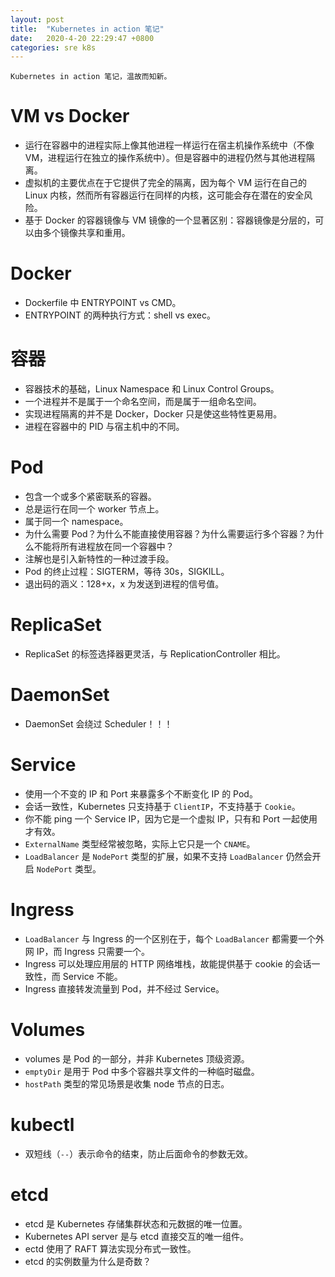 ```yaml
---
layout: post
title:  "Kubernetes in action 笔记"
date:   2020-4-20 22:29:47 +0800
categories: sre k8s
---
```


    Kubernetes in action 笔记，温故而知新。

# VM vs Docker

* 运行在容器中的进程实际上像其他进程一样运行在宿主机操作系统中（不像 VM，进程运行在独立的操作系统中）。但是容器中的进程仍然与其他进程隔离。
* 虚拟机的主要优点在于它提供了完全的隔离，因为每个 VM 运行在自己的 Linux 内核，然而所有容器运行在同样的内核，这可能会存在潜在的安全风险。
* 基于 Docker 的容器镜像与 VM 镜像的一个显著区别：容器镜像是分层的，可以由多个镜像共享和重用。

# Docker

* Dockerfile 中 ENTRYPOINT vs CMD。
* ENTRYPOINT 的两种执行方式：shell vs exec。

# 容器

* 容器技术的基础，Linux Namespace 和 Linux Control Groups。
* 一个进程并不是属于一个命名空间，而是属于一组命名空间。
* 实现进程隔离的并不是 Docker，Docker 只是使这些特性更易用。
* 进程在容器中的 PID 与宿主机中的不同。

# Pod

* 包含一个或多个紧密联系的容器。
* 总是运行在同一个 worker 节点上。
* 属于同一个 namespace。
* 为什么需要 Pod？为什么不能直接使用容器？为什么需要运行多个容器？为什么不能将所有进程放在同一个容器中？
* 注解也是引入新特性的一种过渡手段。
* Pod 的终止过程：SIGTERM，等待 30s，SIGKILL。
* 退出码的涵义：128+x，x 为发送到进程的信号值。

# ReplicaSet

* ReplicaSet 的标签选择器更灵活，与 ReplicationController 相比。

# DaemonSet

* DaemonSet 会绕过 Scheduler！！！

# Service

* 使用一个不变的 IP 和 Port 来暴露多个不断变化 IP 的 Pod。
* 会话一致性，Kubernetes 只支持基于 `ClientIP`，不支持基于 `Cookie`。
* 你不能 ping 一个 Service IP，因为它是一个虚拟 IP，只有和 Port 一起使用才有效。
* `ExternalName` 类型经常被忽略，实际上它只是一个 `CNAME`。
* `LoadBalancer` 是 `NodePort` 类型的扩展，如果不支持 `LoadBalancer` 仍然会开启 `NodePort` 类型。

# Ingress

* `LoadBalancer` 与 Ingress 的一个区别在于，每个 `LoadBalancer` 都需要一个外网 IP，而 Ingress 只需要一个。
* Ingress 可以处理应用层的 HTTP 网络堆栈，故能提供基于 cookie 的会话一致性，而 Service 不能。
* Ingress 直接转发流量到 Pod，并不经过 Service。

# Volumes

* volumes 是 Pod 的一部分，并非 Kubernetes 顶级资源。
* `emptyDir` 是用于 Pod 中多个容器共享文件的一种临时磁盘。
* `hostPath` 类型的常见场景是收集 node 节点的日志。

# kubectl

* 双短线（`--`）表示命令的结束，防止后面命令的参数无效。

# etcd

* etcd 是 Kubernetes 存储集群状态和元数据的唯一位置。
* Kubernetes API server 是与 etcd 直接交互的唯一组件。
* ectd 使用了 RAFT 算法实现分布式一致性。
* etcd 的实例数量为什么是奇数？